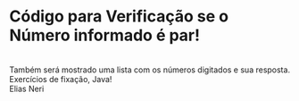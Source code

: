 # Código para Verificação se o Número informado é par!
<br>
Também será mostrado uma lista com os números digitados e sua resposta.
<br>
Exercícios de fixação, Java!
<br>
Elias Neri

